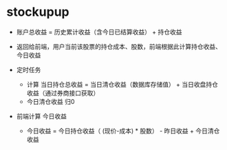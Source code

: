 # stockupup

- 账户总收益 = 历史累计收益（含今日已结算收益） + 持仓收益

- 返回给前端，用户当前该股票的持仓成本、股数，前端根据此计算持仓收益、今日收益

- 定时任务
    - 计算 当日持仓总收益 = 当日清仓收益（数据库存储值） + 当日收盘持仓收益（通过券商接口获取）
    - 今日清仓收益 归0

- 前端计算 今日收益
    - 今日收益 = 今日持仓收益（ (现价-成本) * 股数） - 昨日收益 + 今日清仓收益



